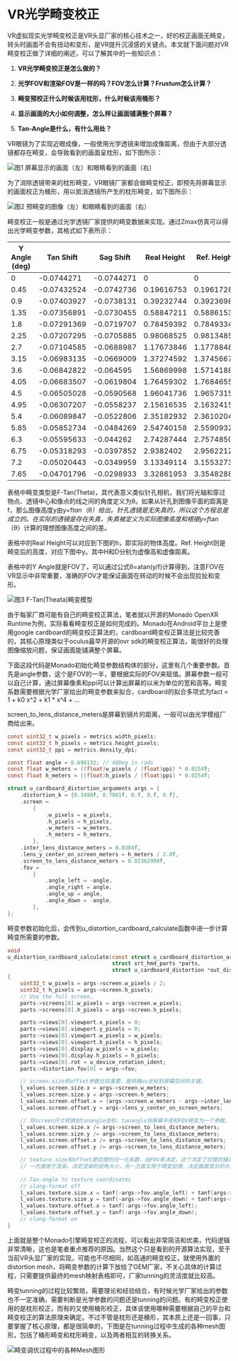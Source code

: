 # VR光学畸变校正

VR虚拟现实光学畸变校正是VR头显厂家的核心技术之一，好的校正画面无畸变，转头时画面不会有扭动和变形，是VR提升沉浸感的关键点。本文就下面问题对VR畸变校正做了详细的阐述，可以了解其中的一些知识点：

1. **VR光学畸变校正是怎么做的？**

2. **光学FOV和渲染FOV是一样的吗？FOV怎么计算？Frustum怎么计算？**

3. **畸变预校正什么时候该用枕形，什么时候该用桶形？**

4. **显示画面的大小如何调整，怎么样让画面铺满整个屏幕？**

5. **Tan-Angle是什么，有什么用处？**

VR眼镜为了实现近眼成像，一般使用光学透镜来增加成像距离，但由于大部分透镜都存在畸变，会导致看到的画面呈枕形，如下图所示：

![图1 屏幕显示的画面（左）和眼睛看到的画面（右）](image01.jpg)

为了消除透镜带来的枕形畸变，VR眼镜厂家都会做畸变校正，即预先将屏幕显示的画面校正为桶形，用以抵消透镜所产生的枕形畸变，如下图所示：

![图2 预畸变的图像（左）和眼睛看到的画面（右）](image02.jpg)

畸变校正一般是通过光学透镜厂家提供的畸变数据来实现。通过Zmax仿真可以得出光学畸变参数，其格式如下表所示：

| Y Angle (deg) | Tan Shift | Sag Shift | Real Height | Ref. Height | Distortion |
|---------------|-----------|-----------|-------------|-------------|------------|
| 0 | -0.0744271 | -0.0744271 | 0 | 0 | 0% |
| 0.45 | -0.07432524 | -0.0742736 | 0.19616753 | 0.19617283 | -0.0027% |
| 0.9 | -0.07403927 | -0.0738131 | 0.39232744 | 0.39236987 | -0.01081% |
| 1.35 | -0.07356891 | -0.0730455 | 0.58847211 | 0.58861533 | -0.02433% |
| 1.8 | -0.07291369 | -0.0719707 | 0.78459392 | 0.78493345 | -0.04326% |
| 2.25 | -0.07207295 | -0.0705885 | 0.98068525 | 0.98134851 | -0.06759% |
| 2.7 | -0.07104585 | -0.0688987 | 1.17673846 | 1.17788483 | -0.09732% |
| 3.15 | -0.06983135 | -0.0669009 | 1.37274592 | 1.37456679 | -0.13247% |
| 3.6 | -0.06842822 | -0.064595 | 1.56869998 | 1.57141885 | -0.17302% |
| 4.05 | -0.06683507 | -0.0619804 | 1.76459302 | 1.76846556 | -0.21898% |
| 4.5 | -0.06505028 | -0.0590568 | 1.96041736 | 1.96573154 | -0.27034% |
| 4.95 | -0.06307207 | -0.0558237 | 2.15616535 | 2.16324155 | -0.32711% |
| 5.4 | -0.06089847 | -0.0522806 | 2.35182932 | 2.36102045 | -0.38929% |
| 5.85 | -0.05852734 | -0.0484269 | 2.54740158 | 2.55909324 | -0.45687% |
| 6.3 | -0.05595633 | -0.044262 | 2.74287444 | 2.75748508 | -0.52985% |
| 6.75 | -0.05318293 | -0.0397852 | 2.9382402 | 2.95622127 | -0.60825% |
| 7.2 | -0.05020443 | -0.0349959 | 3.13349114 | 3.1553273 | -0.69204% |
| 7.65 | -0.04701796 | -0.0298933 | 3.32861953 | 3.35482882 | -0.78124% |

表格中畸变类型是F-Tan(Theta)，其代表意义类似针孔相机，我们将光轴和穿过物点、透镜中心和像点的线之间的角度定义为θ。如果从针孔到图像平面的距离是f，那么图像高度y由y=f*tan（θ）给出。针孔透镜是无失真的，所以这个方程总是成立的。在实际的透镜是存在失真，失真被定义为实际图像高度和根据y=f*tan（θ）计算的理想图像高度之间的差。

表格中的Real Height可以对应到下图的h，即实际的物体高度。Ref. Height则是畸变后的高度，对应下图中y。其中H和D分别为虚像高和虚像距离。

表格中的Y Angle就是FOV了，可以通过公式θ=atan(y/f)计算得到，注意FOV在VR显示中非常重要，准确的FOV才能保证画面在转动的时候不会出现拉扯和变形。

![图3 F-Tan(Theata)畸变模型](image03.png)

由于每家厂商可能有自己的畸变校正算法，笔者就以开源的Monado OpenXR Runtime为例，实际看看畸变校正是如何完成的。Monado在Android平台上是使用google cardboard的畸变校正算法的，cardboard畸变校正算法是比较完善的，其核心原理类似于oculus最早开源的ovr sdk的畸变校正算法，能很好的处理图像缩放问题，保证画面能铺满整个屏幕。

下面这段代码是Monado初始化畸变参数结构体的部分，这里有几个重要参数。首先是angle参数，这个是FOV的一半，要根据实际的FOV来赋值。屏幕参数一般可以自己计算，通过屏幕像素和ppi可以计算出屏幕的以米为单位的宽和高等。畸变系数需要根据光学厂家给出的畸变参数来拟合，cardboard的拟合多项式为fact = 1 + k0  x^2 + k1 * x^4 + ...

screen_to_lens_distance_meters是屏幕到镜片的距离，一般可以由光学模组厂商给出来。

```c
const uint32_t w_pixels = metrics.width_pixels;
const uint32_t h_pixels = metrics.height_pixels;
const uint32_t ppi = metrics.density_dpi;

const float angle = 0.698132; // 40Deg in rads
const float w_meters = ((float)w_pixels / (float)ppi) * 0.0254f;
const float h_meters = ((float)h_pixels / (float)ppi) * 0.0254f;

struct u_cardboard_distortion_arguments args = {
    .distortion_k = {0.3498f, 0.7001f, 0.f, 0.f, 0.f},
    .screen =
        {
            .w_pixels = w_pixels,
            .h_pixels = h_pixels,
            .w_meters = w_meters,
            .h_meters = h_meters,
        },
    .inter_lens_distance_meters = 0.0384f,
    .lens_y_center_on_screen_meters = h_meters / 2.0f,
    .screen_to_lens_distance_meters = 0.02362998f,
    .fov =
        {
            .angle_left = -angle,
            .angle_right = angle,
            .angle_up = angle,
            .angle_down = -angle,
        },
};
```

畸变参数初始化后，会传到u_distortion_cardboard_calculate函数中进一步计算畸变所需要的参数。

```c
void
u_distortion_cardboard_calculate(const struct u_cardboard_distortion_arguments *args,
                                 struct xrt_hmd_parts *parts,
                                 struct u_cardboard_distortion *out_dist)
{
    uint32_t w_pixels = args->screen.w_pixels / 2;
    uint32_t h_pixels = args->screen.h_pixels;
    // Use the full screen.
    parts->screens[0].w_pixels = args->screen.w_pixels;
    parts->screens[0].h_pixels = args->screen.h_pixels;

    parts->views[0].viewport.x_pixels = 0;
    parts->views[0].viewport.y_pixels = 0;
    parts->views[0].viewport.w_pixels = w_pixels;
    parts->views[0].viewport.h_pixels = h_pixels;
    parts->views[0].display.w_pixels = w_pixels;
    parts->views[0].display.h_pixels = h_pixels;
    parts->views[0].rot = u_device_rotation_ident;
    parts->distortion.fov[0] = args->fov;

    // screen.size和offset参数比较重要，是转换uv坐标到屏幕空间的关键。
    l_values.screen.size.x = args->screen.w_meters;
    l_values.screen.size.y = args->screen.h_meters;
    l_values.screen.offset.x = (args->screen.w_meters - args->inter_lens_distance_meters) / 2.0f;
    l_values.screen.offset.y = args->lens_y_center_on_screen_meters;

    // 将screen尺寸转换到tanangle坐标，tanangle将屏幕半径和FOV转变为一个参数，简化了畸变处理的复杂度。
    l_values.screen.size.x /= args->screen_to_lens_distance_meters;
    l_values.screen.size.y /= args->screen_to_lens_distance_meters;
    l_values.screen.offset.x /= args->screen_to_lens_distance_meters;
    l_values.screen.offset.y /= args->screen_to_lens_distance_meters;

    // texture.size和offset是纹理的归一化系数，由FOV来决定，这个决定了纹理的铺满程度。所以FOV很关键，
    // 一方面用于渲染，决定渲染的视角大小，另一方面又用于畸变处理，决定画面显示的大小以及畸变校正后画面的拉扯、变形等因素。
  
    // Tan-angle to texture coordinates
    // clang-format off
    l_values.texture.size.x = tanf(-args->fov.angle_left) + tanf(args->fov.angle_right);
    l_values.texture.size.y = tanf(-args->fov.angle_down) + tanf(args->fov.angle_up);
    l_values.texture.offset.x = tanf(-args->fov.angle_left);
    l_values.texture.offset.y = tanf(-args->fov.angle_down);
    // clang-format on
}
```

上面就是整个Monado引擎畸变校正的流程，可以看出非常简洁和优美，代码逻辑非常清晰，这也是笔者重点推荐的原因。当然这个只是看到的开源算法实现，至于当前VR头显厂家的实现，可能也不尽相同，如高通的畸变校正，就使用外置的distortion mesh，将畸变参数的计算下放给了OEM厂家，不关心具体的计算过程，只需要提供最终的mesh映射表格即可，厂家tunning的灵活度就比较高。

畸变tunning的过程比较繁琐，需要理论和经验结合，有时候光学厂家给出的参数也不一定准确，需要判断是光学参数的问题还是tunning的问题。有的畸变校正使用的是枕形校正，而有的又使用桶形校正，具体该使用哪种需要根据自己的平台和畸变校正的算法原理来确定。不过不管是枕形还是桶形，其本质上还是一回事，只要掌握了核心原理，都是很简单的，下图是在tunning过程中生成的各种mesh图形，包括了桶形畸变和枕形畸变，以及两者相互的转换关系。

![畸变调优过程中的各种Mesh图形](image04.gif)
```